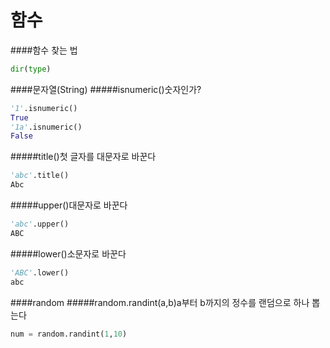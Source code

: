 함수
====
####함수 찾는 법
```python
dir(type)
```
####문자열(String)
#####isnumeric()숫자인가?
```python
'1'.isnumeric()
True
'1a'.isnumeric()
False
```
#####title()첫 글자를 대문자로 바꾼다
```python
'abc'.title()
Abc
```
#####upper()대문자로 바꾼다
```python
'abc'.upper()
ABC
```
#####lower()소문자로 바꾼다
```python
'ABC'.lower()
abc
```
####random
#####random.randint(a,b)a부터 b까지의 정수를 랜덤으로 하나 뽑는다
```python
num = random.randint(1,10)
```
